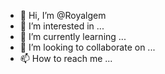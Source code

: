 - 👋 Hi, I’m @Royalgem
- 👀 I’m interested in ...
- 🌱 I’m currently learning ...
- 💞️ I’m looking to collaborate on ...
- 📫 How to reach me ...

<!---
Royalgem/Royalgem is a ✨ special ✨ repository because its `README.md` (this file) appears on your GitHub profile.
You can click the Preview link to take a look at your changes.
--->
